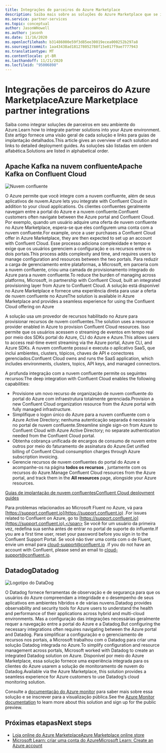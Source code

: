 ```yaml
---
title: Integrações de parceiros do Azure Marketplace
description: Saiba mais sobre as soluções do Azure Marketplace que se integram ao seu ambiente do Azure e obtenha links para guias de implantação de parceiros da Microsoft.
ms.service: partner-services
ms.topic: conceptual
author: JasonWHowell
ms.author: jasonh
ms.date: 11/16/2020
ms.openlocfilehash: b31486000e59f3d85ee30019ecea000252b297a8
ms.sourcegitcommit: 1aa43438ad181278052788f15e017f9ae7777943
ms.translationtype: MT
ms.contentlocale: pt-BR
ms.lasthandoff: 11/21/2020
ms.locfileid: "95006898"
---
```

# <a name="azure-marketplace-partner-integrations"></a><span data-ttu-id="fc643-103">Integrações de parceiros do Azure Marketplace</span><span class="sxs-lookup"><span data-stu-id="fc643-103">Azure Marketplace partner integrations</span></span>

<span data-ttu-id="fc643-104">Saiba como integrar soluções de parceiros em seu ambiente do Azure.</span><span class="sxs-lookup"><span data-stu-id="fc643-104">Learn how to integrate partner solutions into your Azure environment.</span></span> <span data-ttu-id="fc643-105">Este artigo fornece uma visão geral de cada solução e links para guias de implantação detalhados.</span><span class="sxs-lookup"><span data-stu-id="fc643-105">This article gives an overview of each solution and links to detailed deployment guides.</span></span> <span data-ttu-id="fc643-106">As soluções são listadas em ordem alfabética.</span><span class="sxs-lookup"><span data-stu-id="fc643-106">Solutions are listed in alphabetical order.</span></span> 

## <a name="apache-kafka-on-confluent-cloud"></a><span data-ttu-id="fc643-107">Apache Kafka na nuvem confluente</span><span class="sxs-lookup"><span data-stu-id="fc643-107">Apache Kafka on Confluent Cloud</span></span>

![Nuvem confluente](./media/partners/confluent-cloud.png)

<span data-ttu-id="fc643-109">O Azure permite que você integre com a nuvem confluente, além de seus aplicativos de nuvem.</span><span class="sxs-lookup"><span data-stu-id="fc643-109">Azure lets you integrate with Confluent Cloud in addition to your cloud applications.</span></span> <span data-ttu-id="fc643-110">Os clientes confluentes geralmente navegam entre a portal do Azure e a nuvem confluente.</span><span class="sxs-lookup"><span data-stu-id="fc643-110">Confluent customers often navigate between the Azure portal and Confluent Cloud.</span></span> <span data-ttu-id="fc643-111">Por exemplo, quando um usuário adquire uma oferta de nuvem confluente no Azure Marketplace, espera-se que eles configurem uma conta com a nuvem confluente.</span><span class="sxs-lookup"><span data-stu-id="fc643-111">For example, once a user purchases a Confluent Cloud offer in Azure Marketplace, they are then expected to set up an account with Confluent Cloud.</span></span> <span data-ttu-id="fc643-112">Esse processo adiciona complexidade e tempo e exige que os usuários gerenciem a configuração e os recursos entre os dois portais.</span><span class="sxs-lookup"><span data-stu-id="fc643-112">This process adds complexity and time, and requires users to manage configuration and resources between the two portals.</span></span> <span data-ttu-id="fc643-113">Para reduzir a carga de gerenciamento entre plataformas, a Microsoft, em parceria com a nuvem confluente, criou uma camada de provisionamento integrado do Azure para a nuvem confluente.</span><span class="sxs-lookup"><span data-stu-id="fc643-113">To reduce the burden of managing across platforms, Microsoft, in partnership with Confluent Cloud, built an integrated provisioning layer from Azure to Confluent Cloud.</span></span> <span data-ttu-id="fc643-114">A solução está disponível no Azure Marketplace e fornece uma experiência direta para usar a oferta de nuvem confluente no Azure</span><span class="sxs-lookup"><span data-stu-id="fc643-114">The solution is available in Azure Marketplace and  provides a seamless experience for using the Confluent Cloud offering on Azure</span></span>

<span data-ttu-id="fc643-115">A solução usa um provedor de recursos habilitado no Azure para provisionar recursos de nuvem confluentes.</span><span class="sxs-lookup"><span data-stu-id="fc643-115">The solution uses a resource provider enabled in Azure to provision Confluent Cloud resources.</span></span> <span data-ttu-id="fc643-116">Isso permite que os usuários acessem o streaming de eventos em tempo real por meio dos SDKs portal do Azure, CLI do Azure e Azure.</span><span class="sxs-lookup"><span data-stu-id="fc643-116">This allows users to access real-time event streaming via the Azure portal, Azure CLI, and Azure SDKs.</span></span> <span data-ttu-id="fc643-117">A nuvem confluente possui e executa o aplicativo SaaS, que inclui ambientes, clusters, tópicos, chaves de API e conectores gerenciados.</span><span class="sxs-lookup"><span data-stu-id="fc643-117">Confluent Cloud owns and runs the SaaS application, which includes environments, clusters, topics, API keys, and managed connectors.</span></span>

<span data-ttu-id="fc643-118">A profunda integração com a nuvem confluente permite os seguintes recursos:</span><span class="sxs-lookup"><span data-stu-id="fc643-118">The deep integration with Confluent Cloud enables the following capabilities:</span></span>

- <span data-ttu-id="fc643-119">Provisione um novo recurso de organização de nuvem confluente do portal do Azure com infraestrutura totalmente gerenciada.</span><span class="sxs-lookup"><span data-stu-id="fc643-119">Provision a new Confluent Cloud organization resource from the Azure portal with fully managed infrastructure.</span></span>
- <span data-ttu-id="fc643-120">Simplifique o logon único do Azure para a nuvem confluente com o Azure Active Directory; nenhuma autenticação separada é necessária no portal de nuvem confluente.</span><span class="sxs-lookup"><span data-stu-id="fc643-120">Streamline single sign-on from Azure to Confluent Cloud with Azure Active Directory; no separate authentication needed from the Confluent Cloud portal.</span></span>
- <span data-ttu-id="fc643-121">Obtenha cobrança unificada de encargos de consumo de nuvem entre outros por meio do faturamento de assinatura do Azure.</span><span class="sxs-lookup"><span data-stu-id="fc643-121">Get unified billing of Confluent Cloud consumption charges through Azure subscription invoicing.</span></span>
- <span data-ttu-id="fc643-122">Gerencie recursos de nuvem confluentes do portal do Azure e acompanhe-os na página **todos os recursos** , juntamente com os recursos do Azure.</span><span class="sxs-lookup"><span data-stu-id="fc643-122">Manage Confluent Cloud resources from the Azure portal, and track them in the **All resources** page, alongside your Azure resources.</span></span>

[<span data-ttu-id="fc643-123">Guias de implantação de nuvem confluentes</span><span class="sxs-lookup"><span data-stu-id="fc643-123">Confluent Cloud deployment guides</span></span>](https://docs.confluent.io/current/cloud/marketplace/index.html)

<span data-ttu-id="fc643-124">Para problemas relacionados ao Microsoft Fluent no Azure, vá para [https://support.confluent.io](https://support.confluent.io) .</span><span class="sxs-lookup"><span data-stu-id="fc643-124">For issues related to Confluent on Azure, go to [https://support.confluent.io](https://support.confluent.io).</span></span> <span data-ttu-id="fc643-125">Se você for um usuário da primeira vez, redefina sua senha antes de entrar no portal de suporte do influente.</span><span class="sxs-lookup"><span data-stu-id="fc643-125">If you are a first time user, reset your password before you sign in to the Confluent Support Portal.</span></span> <span data-ttu-id="fc643-126">Se você não tiver uma conta com o de Fluent, envie um email para [cloud-support@confluent.io](mailto:cloud-support@confluent.io) .</span><span class="sxs-lookup"><span data-stu-id="fc643-126">If you do not have an account with Confluent, please send an email to [cloud-support@confluent.io](mailto:cloud-support@confluent.io).</span></span>

## <a name="datadog"></a><span data-ttu-id="fc643-127">Datadog</span><span class="sxs-lookup"><span data-stu-id="fc643-127">Datadog</span></span>

![Logotipo do DataDog](./media/partners/datadog.png)

<span data-ttu-id="fc643-129">O Datadog fornece ferramentas de observação e de segurança para que os usuários do Azure compreendam a integridade e o desempenho de seus aplicativos em ambientes híbridos e de várias nuvens.</span><span class="sxs-lookup"><span data-stu-id="fc643-129">Datadog provides observability and security tools for Azure users to understand the health and performance of their applications across hybrid and multi-cloud environments.</span></span> <span data-ttu-id="fc643-130">Mas a configuração das integrações necessárias geralmente requer a navegação entre a portal do Azure e a Datadog.</span><span class="sxs-lookup"><span data-stu-id="fc643-130">But configuring the necessary integrations often requires navigating between the Azure portal and Datadog.</span></span> <span data-ttu-id="fc643-131">Para simplificar a configuração e o gerenciamento de recursos nos portais, a Microsoft trabalhou com o Datadog para criar uma solução Datadog integrada no Azure.</span><span class="sxs-lookup"><span data-stu-id="fc643-131">To simplify configuration and resource management across portals, Microsoft worked with Datadog to create an integrated Datadog solution on Azure.</span></span> <span data-ttu-id="fc643-132">Disponível por meio do Azure Marketplace, essa solução fornece uma experiência integrada para os clientes do Azure usarem a solução de monitoramento de nuvem do Datadog.</span><span class="sxs-lookup"><span data-stu-id="fc643-132">Available via the Azure Marketplace, this solution provides a seamless experience for Azure customers to use Datadog’s cloud monitoring solution.</span></span>

<span data-ttu-id="fc643-133">Consulte a [documentação do Azure monitor](/azure/azure-monitor/platform/partners#datadog) para saber mais sobre essa solução e se inscrever para a visualização pública.</span><span class="sxs-lookup"><span data-stu-id="fc643-133">See the [Azure Monitor documentation](/azure/azure-monitor/platform/partners#datadog) to learn more about this solution and sign up for the public preview.</span></span>

## <a name="next-steps"></a><span data-ttu-id="fc643-134">Próximas etapas</span><span class="sxs-lookup"><span data-stu-id="fc643-134">Next steps</span></span>

- [<span data-ttu-id="fc643-135">Loja online do Azure Marketplace</span><span class="sxs-lookup"><span data-stu-id="fc643-135">Azure Marketplace online store</span></span>](https://azure.microsoft.com/marketplace/)
- [<span data-ttu-id="fc643-136">Microsoft Learn: criar uma conta do Azure</span><span class="sxs-lookup"><span data-stu-id="fc643-136">Microsoft Learn: Create an Azure account</span></span>](/learn/modules/create-an-azure-account/)
